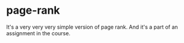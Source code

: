 # page-rank
It's a very very very simple version of page rank. And it's a part of an assignment in the course.
